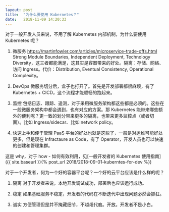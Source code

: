 ```yaml
---
layout: post
title:  "为什么要使用 Kubernetes？"
date:   2018-11-09 14:20:33
---
```

对于一般开发人员来说，不用了解 Kubernetes 内部机制，为什么要使用 Kubernetes 呢？

1. 微服务
<https://martinfowler.com/articles/microservice-trade-offs.html>
Strong Module Boundaries, Independent Deployment, Technology Diversity，这三者都能满足，这其实是容器带来的好处。隔离：存储、网络、访问 Ingress。代价：Distribution, Eventual Consistency, Operational Complexity。

2. DevOps
微服务切分后，盒子也打开了。首先是开发部署都很麻烦，有了 Kubernetes + CICD，这个流程才能顺畅的跑起来。

3. 监控
包括日志、跟踪、遥测，对于采用微服务架构都这些都是必须的。这些在一般微服务架构中都会遇到，也有对应的方案。那 Kubernetes 能带来哪些额外的便利呢？更一致的划分带来更多的隔离，也带来更多监控点（或者切面）。比如 Ingress/sidecar、比如 network policy。

4. 快速上手和便于管理
PaaS 平台的好处也就是这些了，一般是对运维可能好处更多，但是现在 Infractaure as Code，有了 Operator，开发人员也可以快速的创建和管理集群。

这是 why，对于 how - 如何有效利用，见[一般开发者的 Kubernetes 使用指南]({{ site.baseurl }}{% post_url 2018/2018-09-01-kuberntes-for-dev %})

对于一个开发者，何为一个好的容器平台呢？一个好的云平台应该是什么样的呢？

1. 隔离
对于开发者来说，本地开发调试成功，部署后也应该运行成功。

2. 稳定
如果基础服务不稳定，开发者的代码在不断迭代中出现问题必然会抓狂。

3. 诚实
方便管理但是并不掩藏细节，不越俎代庖。开放。开发者不是小白。
